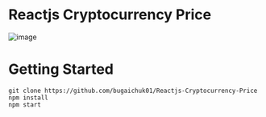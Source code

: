 # Reactjs Cryptocurrency Price

![image](https://user-images.githubusercontent.com/90038064/187040140-116fa8e1-1682-4dea-bc1c-2b6ea6dd18a3.png)

# Getting Started

```
git clone https://github.com/bugaichuk01/Reactjs-Cryptocurrency-Price
npm install
npm start
```
